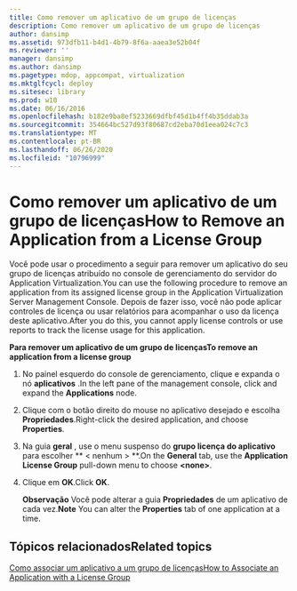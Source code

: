 ```yaml
---
title: Como remover um aplicativo de um grupo de licenças
description: Como remover um aplicativo de um grupo de licenças
author: dansimp
ms.assetid: 973dfb11-b4d1-4b79-8f6a-aaea3e52b04f
ms.reviewer: ''
manager: dansimp
ms.author: dansimp
ms.pagetype: mdop, appcompat, virtualization
ms.mktglfcycl: deploy
ms.sitesec: library
ms.prod: w10
ms.date: 06/16/2016
ms.openlocfilehash: b182e9ba8ef5233669dfbf45d1b4ff4b35ddab3a
ms.sourcegitcommit: 354664bc527d93f80687cd2eba70d1eea024c7c3
ms.translationtype: MT
ms.contentlocale: pt-BR
ms.lasthandoff: 06/26/2020
ms.locfileid: "10796999"
---
```

# <span data-ttu-id="833c4-103">Como remover um aplicativo de um grupo de licenças</span><span class="sxs-lookup"><span data-stu-id="833c4-103">How to Remove an Application from a License Group</span></span>


<span data-ttu-id="833c4-104">Você pode usar o procedimento a seguir para remover um aplicativo do seu grupo de licenças atribuído no console de gerenciamento do servidor do Application Virtualization.</span><span class="sxs-lookup"><span data-stu-id="833c4-104">You can use the following procedure to remove an application from its assigned license group in the Application Virtualization Server Management Console.</span></span> <span data-ttu-id="833c4-105">Depois de fazer isso, você não pode aplicar controles de licença ou usar relatórios para acompanhar o uso da licença deste aplicativo.</span><span class="sxs-lookup"><span data-stu-id="833c4-105">After you do this, you cannot apply license controls or use reports to track the license usage for this application.</span></span>

**<span data-ttu-id="833c4-106">Para remover um aplicativo de um grupo de licenças</span><span class="sxs-lookup"><span data-stu-id="833c4-106">To remove an application from a license group</span></span>**

1.  <span data-ttu-id="833c4-107">No painel esquerdo do console de gerenciamento, clique e expanda o nó **aplicativos** .</span><span class="sxs-lookup"><span data-stu-id="833c4-107">In the left pane of the management console, click and expand the **Applications** node.</span></span>

2.  <span data-ttu-id="833c4-108">Clique com o botão direito do mouse no aplicativo desejado e escolha **Propriedades**.</span><span class="sxs-lookup"><span data-stu-id="833c4-108">Right-click the desired application, and choose **Properties**.</span></span>

3.  <span data-ttu-id="833c4-109">Na guia **geral** , use o menu suspenso do **grupo licença do aplicativo** para escolher \*\* &lt; nenhum &gt; \*\*.</span><span class="sxs-lookup"><span data-stu-id="833c4-109">On the **General** tab, use the **Application License Group** pull-down menu to choose **&lt;none&gt;**.</span></span>

4.  <span data-ttu-id="833c4-110">Clique em **OK**.</span><span class="sxs-lookup"><span data-stu-id="833c4-110">Click **OK**.</span></span>

    <span data-ttu-id="833c4-111">**Observação**  Você pode alterar a guia **Propriedades** de um aplicativo de cada vez.</span><span class="sxs-lookup"><span data-stu-id="833c4-111">**Note** You can alter the **Properties** tab of one application at a time.</span></span>

     

## <span data-ttu-id="833c4-112">Tópicos relacionados</span><span class="sxs-lookup"><span data-stu-id="833c4-112">Related topics</span></span>


[<span data-ttu-id="833c4-113">Como associar um aplicativo a um grupo de licenças</span><span class="sxs-lookup"><span data-stu-id="833c4-113">How to Associate an Application with a License Group</span></span>](how-to-associate-an-application-with-a-license-group.md)

 

 





